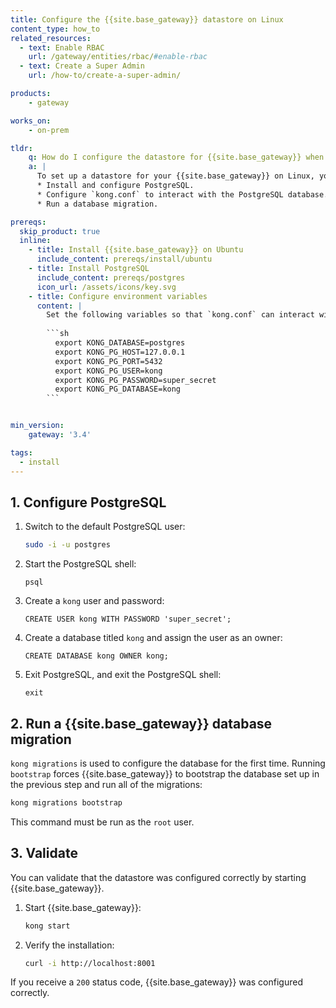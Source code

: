 ```yaml
---
title: Configure the {{site.base_gateway}} datastore on Linux
content_type: how_to
related_resources:
  - text: Enable RBAC
    url: /gateway/entities/rbac/#enable-rbac
  - text: Create a Super Admin
    url: /how-to/create-a-super-admin/

products:
    - gateway

works_on:
    - on-prem

tldr:
    q: How do I configure the datastore for {{site.base_gateway}} when running on a Linux OS?
    a: |
      To set up a datastore for your {{site.base_gateway}} on Linux, you need to:
      * Install and configure PostgreSQL.
      * Configure `kong.conf` to interact with the PostgreSQL database.
      * Run a database migration.

prereqs:
  skip_product: true
  inline:
    - title: Install {{site.base_gateway}} on Ubuntu
      include_content: prereqs/install/ubuntu
    - title: Install PostgreSQL
      include_content: prereqs/postgres
      icon_url: /assets/icons/key.svg
    - title: Configure environment variables
      content: |
        Set the following variables so that `kong.conf` can interact with the datastore:
        
        ```sh
          export KONG_DATABASE=postgres
          export KONG_PG_HOST=127.0.0.1
          export KONG_PG_PORT=5432
          export KONG_PG_USER=kong
          export KONG_PG_PASSWORD=super_secret
          export KONG_PG_DATABASE=kong
        ```


min_version:
    gateway: '3.4'

tags:
  - install
---
```



## 1. Configure PostgreSQL 

1. Switch to the default PostgreSQL user: 

    ```sh
    sudo -i -u postgres
    ```
1. Start the PostgreSQL shell:

    ```
    psql 
    ```
1. Create a `kong` user and password:

    ```
    CREATE USER kong WITH PASSWORD 'super_secret';
    ```
1. Create a database titled `kong` and assign the user as an owner:

    ```
    CREATE DATABASE kong OWNER kong;
    ```
1. Exit PostgreSQL, and exit the PostgreSQL shell:
    
    ```
    exit
    ```

## 2. Run a {{site.base_gateway}} database migration

`kong migrations` is used to configure the database for the first time. 
Running `bootstrap` forces {{site.base_gateway}} to bootstrap the database set up in the previous step and run all of the migrations: 

```sh
kong migrations bootstrap
```

This command must be run as the `root` user. 

## 3. Validate

You can validate that the datastore was configured correctly by starting {{site.base_gateway}}. 

1. Start {{site.base_gateway}}:

    ```sh
    kong start
    ```
2. Verify the installation:

    ```sh
    curl -i http://localhost:8001
    ```
If you receive a `200` status code, {{site.base_gateway}} was configured correctly. 